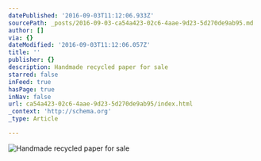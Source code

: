```yaml
---
datePublished: '2016-09-03T11:12:06.933Z'
sourcePath: _posts/2016-09-03-ca54a423-02c6-4aae-9d23-5d270de9ab95.md
author: []
via: {}
dateModified: '2016-09-03T11:12:06.057Z'
title: ''
publisher: {}
description: Handmade recycled paper for sale
starred: false
inFeed: true
hasPage: true
inNav: false
url: ca54a423-02c6-4aae-9d23-5d270de9ab95/index.html
_context: 'http://schema.org'
_type: Article

---
```

![Handmade recycled paper for sale](https://the-grid-user-content.s3-us-west-2.amazonaws.com/ed65d2e7-1dd7-488d-9030-ba81b93c75e2.jpg)